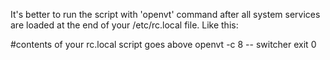 It's better to run the script with 'openvt' command after all system services are loaded at the end of your /etc/rc.local file. Like this:

#contents of your rc.local script goes above
openvt -c 8 -- switcher
exit 0